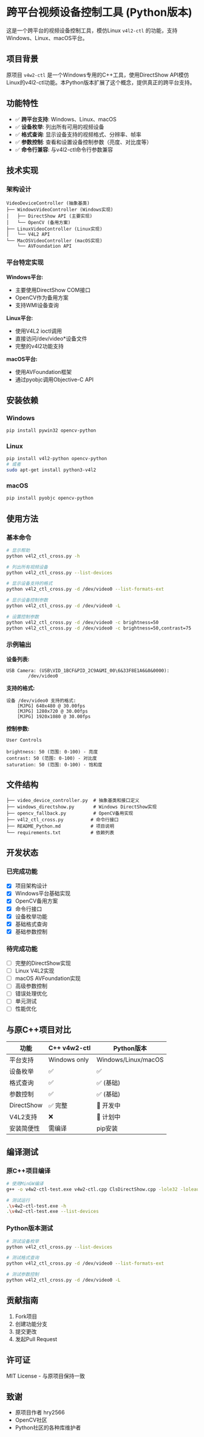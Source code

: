 # 跨平台视频设备控制工具 (Python版本)

这是一个跨平台的视频设备控制工具，模仿Linux `v4l2-ctl` 的功能，支持Windows、Linux、macOS平台。

## 项目背景

原项目 `v4w2-ctl` 是一个Windows专用的C++工具，使用DirectShow API模仿Linux的v4l2-ctl功能。本Python版本扩展了这个概念，提供真正的跨平台支持。

## 功能特性

- ✅ **跨平台支持**: Windows、Linux、macOS
- ✅ **设备枚举**: 列出所有可用的视频设备
- ✅ **格式查询**: 显示设备支持的视频格式、分辨率、帧率
- ✅ **参数控制**: 查看和设置设备控制参数（亮度、对比度等）
- ✅ **命令行兼容**: 与v4l2-ctl命令行参数兼容

## 技术实现

### 架构设计
```
VideoDeviceController (抽象基类)
├── WindowsVideoController (Windows实现)
│   ├── DirectShow API (主要实现)
│   └── OpenCV (备用方案)
├── LinuxVideoController (Linux实现)
│   └── V4L2 API
└── MacOSVideoController (macOS实现)
    └── AVFoundation API
```

### 平台特定实现

**Windows平台:**
- 主要使用DirectShow COM接口
- OpenCV作为备用方案
- 支持WMI设备查询

**Linux平台:**
- 使用V4L2 ioctl调用
- 直接访问/dev/video*设备文件
- 完整的v4l2功能支持

**macOS平台:**
- 使用AVFoundation框架
- 通过pyobjc调用Objective-C API

## 安装依赖

### Windows
```bash
pip install pywin32 opencv-python
```

### Linux
```bash
pip install v4l2-python opencv-python
# 或者
sudo apt-get install python3-v4l2
```

### macOS
```bash
pip install pyobjc opencv-python
```

## 使用方法

### 基本命令

```bash
# 显示帮助
python v4l2_ctl_cross.py -h

# 列出所有视频设备
python v4l2_ctl_cross.py --list-devices

# 显示设备支持的格式
python v4l2_ctl_cross.py -d /dev/video0 --list-formats-ext

# 显示设备控制参数
python v4l2_ctl_cross.py -d /dev/video0 -L

# 设置控制参数
python v4l2_ctl_cross.py -d /dev/video0 -c brightness=50
python v4l2_ctl_cross.py -d /dev/video0 -c brightness=50,contrast=75
```

### 示例输出

**设备列表:**
```
USB Camera: (USB\VID_1BCF&PID_2C9A&MI_00\6&33F8E1A6&0&0000):
        /dev/video0
```

**支持的格式:**
```
设备 /dev/video0 支持的格式:
    [MJPG] 640x480 @ 30.00fps
    [MJPG] 1280x720 @ 30.00fps
    [MJPG] 1920x1080 @ 30.00fps
```

**控制参数:**
```
User Controls

brightness: 50 (范围: 0-100) - 亮度
contrast: 50 (范围: 0-100) - 对比度
saturation: 50 (范围: 0-100) - 饱和度
```

## 文件结构

```
├── video_device_controller.py  # 抽象基类和接口定义
├── windows_directshow.py       # Windows DirectShow实现
├── opencv_fallback.py          # OpenCV备用实现
├── v4l2_ctl_cross.py          # 命令行接口
├── README_Python.md           # 项目说明
└── requirements.txt           # 依赖列表
```

## 开发状态

### 已完成功能
- [x] 项目架构设计
- [x] Windows平台基础实现
- [x] OpenCV备用方案
- [x] 命令行接口
- [x] 设备枚举功能
- [x] 基础格式查询
- [x] 基础参数控制

### 待完成功能
- [ ] 完整的DirectShow实现
- [ ] Linux V4L2实现
- [ ] macOS AVFoundation实现
- [ ] 高级参数控制
- [ ] 错误处理优化
- [ ] 单元测试
- [ ] 性能优化

## 与原C++项目对比

| 功能 | C++ v4w2-ctl | Python版本 |
|------|--------------|------------|
| 平台支持 | Windows only | Windows/Linux/macOS |
| 设备枚举 | ✅ | ✅ |
| 格式查询 | ✅ | ✅ (基础) |
| 参数控制 | ✅ | ✅ (基础) |
| DirectShow | ✅ 完整 | 🔄 开发中 |
| V4L2支持 | ❌ | 🔄 计划中 |
| 安装简便性 | 需编译 | pip安装 |

## 编译测试

### 原C++项目编译
```bash
# 使用MinGW编译
g++ -o v4w2-ctl-test.exe v4w2-ctl.cpp ClsDirectShow.cpp -lole32 -loleaut32 -lstrmiids

# 测试运行
.\v4w2-ctl-test.exe -h
.\v4w2-ctl-test.exe --list-devices
```

### Python版本测试
```bash
# 测试设备枚举
python v4l2_ctl_cross.py --list-devices

# 测试格式查询
python v4l2_ctl_cross.py -d /dev/video0 --list-formats-ext

# 测试参数控制
python v4l2_ctl_cross.py -d /dev/video0 -L
```

## 贡献指南

1. Fork项目
2. 创建功能分支
3. 提交更改
4. 发起Pull Request

## 许可证

MIT License - 与原项目保持一致

## 致谢

- 原项目作者 hry2566
- OpenCV社区
- Python社区的各种库维护者
